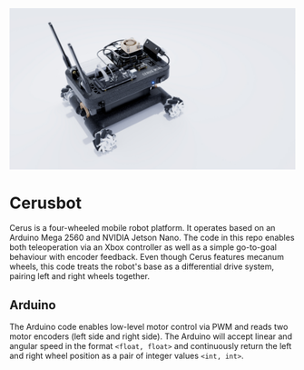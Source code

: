 ![Cerusbot](https://github.com/2788west/cerusbot/blob/master/cerusbot.jpg?raw=true)

# Cerusbot

Cerus is a four-wheeled mobile robot platform. It operates based on an Arduino Mega 2560 and NVIDIA Jetson Nano. The code in this repo enables both teleoperation via an Xbox controller as well as a simple go-to-goal behaviour with encoder feedback. Even though Cerus features mecanum wheels, this code treats the robot's base as a differential drive system, pairing left and right wheels together.

## Arduino

The Arduino code enables low-level motor control via PWM and reads two motor encoders (left side and right side). The Arduino will accept linear and angular speed in the format `<float, float>` and continuously return the left and right wheel position as a pair of integer values `<int, int>`. 
